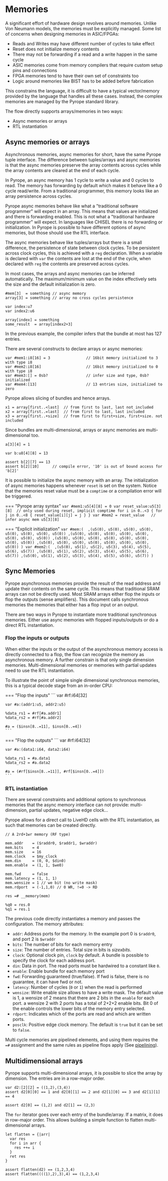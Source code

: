 # Memories

A significant effort of hardware design revolves around memories. Unlike Von
Neumann models, the memories must be explicitly managed. Some list of concerns
when designing memories in ASIC/FPGAs:

* Reads and Writes may have different number of cycles to take effect
* Reset does not initialize memory contents
* There may not be forwarding if a read and a write happen in the same cycle
* ASIC memories come from memory compilers that require custom setup pins and connections
* FPGA memories tend to have their own set of constraints too
* Logic around memories like BIST has to be added before fabrication

This constrains the language, it is difficult to have a typical vector/memory
provided by the language that handles all these cases. Instead, the complex
memories are managed by the Pyrope standard library.


The flow directly supports arrays/memories in two ways:

* Async memories or arrays
* RTL instantiation

## Async memories or arrays

Asynchronous memories, async memories for short, have the same Pyrope tuple
interface. The difference between tuples/arrays and async memories is that the
async memories preserve the array contents across cycles while the array
contents are cleared at the end of each cycle.


In Pyrope, an async memory has 1 cycle to write a value and 0 cycles to read.
The memory has forwarding by default which makes it behave like a 0 cycle
read/write. From a traditional programmer, this memory looks like an array
persistence across cycles.


Pyrope async memories behave like what a "traditional software programmer" will
expect in an array. This means that values are initialized and there is
forwarding enabled. This is not what a "traditional hardware programmer" will expect.
In languages like CHISEL there is no forwarding or initialization. In Pyrope is
possible to have different options of async memories, but those should use the
RTL interface.


The async memories behave like tuples/arrays but there is a small difference,
the persistence of state between clock cycles. To be persistent across clock
cycles, this is achieved with a `reg` declaration. When a variable is declared
with `var` the contents are lost at the end of the cycle, when declared with
`reg` the contents are preserved across cycles.


In most cases, the arrays and async memories can be inferred automatically. The
maximum/minimum value on the index effectively sets the size and the default
initialization is zero.

```
#mem[3]  = something // async memory
array[3] = something // array no cross cycles persistence
```

```
var index:u7
var index2:u6

array[index] = something
some_result  = array[index2+3]
```

In the previous example, the compiler infers that the bundle at most has 127 entries.

There are several constructs to declare arrays or async memories:

```
var #mem1:i8[16] = 3                // 16bit memory initialized to 3 with type i8
var #mem2:i8[16]                    // 16bit memory initialized to 0 with type i8
var #mem3:[] = 0sb?                 // infer size and type, 0sb? initialized
var #mem4:[13]                      // 13 entries size, initialized to zero
```

Pyrope allows slicing of bundles and hence arrays.

```
x1 = array[first..<last]  // from first to last, last not included
x2 = array[first..=last]  // from first to last, last included
x3 = array[first..+size]  // from first to first+size, first+size. not included
```

Since bundles are multi-dimensional, arrays or async memories are multi-dimensional too.

```
a[3][4] = 1

var b:u8[4][8] = 13

assert b[2][7] == 13
assert b[2][10]      // compile error, '10' is out of bound access for 'b[2]'
```

It is possible to initialize the async memory with an array. The initialization
of async memories happens whenever `reset` is set on the system. Notice that
the memories reset value must be a `comptime` or a compilation error will be
triggered.

=== "Pyrope array syntax"
    ```
    var #mem1:u5[4][8] = 0
    var reset_value:u5[3][8]  // only used during reset, implicit comptime
    for i in 0..<3 {
      for j in 0..<8 {
        reset_value[i][j] = j
      }
    }
    var #mem2 = reset_value   // infer async mem u5[3][8]
    ```

=== "Explicit initialization"
    ```
    var #mem:( 
      ,(u5(0), u5(0), u5(0), u5(0), u5(0), u5(0), u5(0), u5(0))
      ,(u5(0), u5(0), u5(0), u5(0), u5(0), u5(0), u5(0), u5(0))
      ,(u5(0), u5(0), u5(0), u5(0), u5(0), u5(0), u5(0), u5(0))
      ,(u5(0), u5(0), u5(0), u5(0), u5(0), u5(0), u5(0), u5(0))
    )
    var #mem2:( 
      ,(u5(0), u5(1), u5(2), u5(3), u5(4), u5(5), u5(6), u5(7))
      ,(u5(0), u5(1), u5(2), u5(3), u5(4), u5(5), u5(6), u5(7))
      ,(u5(0), u5(1), u5(2), u5(3), u5(4), u5(5), u5(6), u5(7))
    )
    ```

## Sync Memories

Pyrope asynchronous memories provide the result of the read address and update
their contents on the same cycle. This means that traditional SRAM arrays can
not be directly used. Most SRAM arrays either flop the inputs or flop the
outputs (sense amplifiers). This document calls synchronous memories the
memories that either has a flop input or an output.

There are two ways in Pyrope to instantiate more traditional synchronous
memories. Either use async memories with flopped inputs/outputs or do a
direct RTL instantiation.


### Flop the inputs or outputs

When either the inputs or the output of the asynchronous memory access is
directly connected to a flop, the flow can recognize the memory as asynchronous memory. A further constrain is that only single dimension memories.
Multi-dimensional memories or memories with partial updates need to use the
RTL instantiation.


To illustrate the point of simple single dimensional synchronous memories, this
is a typical decode stage from an in-order CPU:

=== "Flop the inputs"
    ```
    var #rf:i64[32]

    var #a:(addr1:u5, addr2:u5)

    %data_rs1 = #rf[#a.addr1]
    %data_rs2 = #rf[#a.addr2]

    #a = ($insn[8..=11], $insn[0..=4])
    ```

=== "Flop the outputs"
    ```
    var #rf:i64[32]

    var #a:(data1:i64, data2:i64)

    %data_rs1 = #a.data1
    %data_rs2 = #a.data2

    #a = (#rf[$insn[8..=11]], #rf[$insn[0..=4]])
    ```

### RTL instantiation

There are several constraints and additional options to synchronous memories
that the async memory interface can not provide: multi-dimension, partial updates,
negative edge clock...


Pyrope allows for a direct call to LiveHD cells with the RTL instantiation, as
such that memories can be created directly.

```
// A 2rd+1wr memory (RF type)

mem.addr    = ($raddr0, $raddr1, $wraddr)
mem.bits    = 4
mem.size    = 16
mem.clock   = $my_clock
mem.din     = (0, 0, $din0)
mem.enable  = (1, 1, $we0)

mem.fwd     = false
mem.latency = (1, 1, 1)
mem.wensize = 1 // we bit (no write mask)
mem.rdport  = (-1,1,0) // 0 WR, !=0 -> RD

res =# __memory(mem)

%q0 = res.0
%q1 = res.1

```

The previous code directly instantiates a memory and passes the configuration. The
memory attributes:

* `addr`: Address ports for the memory. In the example port 0 is `$raddr0`, and port 2 is `$wraddr`
* `bits`: The number of bits for each memory entry
* `size`: The number of entries. Total size in bits is $size x bits$.
* `clock`: Optional clock pin, `clock` by default. A bundle is possible to specify the clock for each address port.
* `din`: Data in port. The read ports must be hardwired to a constant like `0`.
* `enable`: Enable bundle for each memory port
* `fwd`: Forwarding guaranteed (true/false). If fwd is false, there is no guarantee, it can have fwd or not.
* `latency`: Number of cycles (`0` or `1`) when the read is performed
* `wensize`: Write enable size allows to have a write mask. The default value
  is 1, a wensize of 2 means that there are 2 bits in the `enable` for each
  port. a wensize 2 with 2 ports has a total of 2+2+2 enable bits. Bit 0 of the
  enable controls the lower bits of the memory entry selected.
* `rdport`: Indicates which of the ports are read and which are written ports.
* `posclk`: Positive edge clock memory. The default is `true` but it can be set to `false`.


Multi cycle memories are pipelined elements, and using them requires the `=#` assignment
and the same rules as pipeline flops apply (See [pipelining](06b-pipelining.md)).


## Multidimensional arrays


Pyrope supports multi-dimensional arrays, it is possible to slice the array by
dimension. The entries are in a row-major order.


```
var d2:[2][2] = ((1,2),(3,4))
assert d2[0][0] == 1 and d2[0][1] == 2 and d2[1][0] == 3 and d2[1][1] == 4

assert d2[0] == (1,2) and d2[1] == (2,3)
```

The `for` iterator goes over each entry of the bundle/array. If a matrix, it
does in row-major order. This allows building a simple function to flatten
multi-dimensional arrays.

```
let flatten = {|arr|
  var res
  for i in arr {
    res ++= i
  }
  ret res
}

assert flatten(d2) == (1,2,3,4)
assert flatten((((1),2),3),4) == (1,2,3,4)
```
